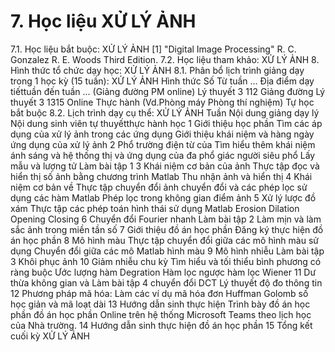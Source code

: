 # 7. Học liệu XỬ LÝ ẢNH
7.1. Học liệu bắt buộc: XỬ LÝ ẢNH
\[1\] "Digital Image Processing" R. C. Gonzalez R. E. Woods Third
Edition.
7.2. Học liệu tham khảo: XỬ LÝ ẢNH 8. Hình thức tổ chức dạy học: XỬ LÝ ẢNH
8.1. Phân bổ lịch trình giảng dạy trong 1 học kỳ (15 tuần): XỬ LÝ ẢNH Hình thức Số Từ tuần ... Địa điểm dạy tiếttuần đến tuần ... (Giảng đường PM online) Lý thuyết 3 112 Giảng đường Lý thuyết 3 1315 Online Thực hành (Vd.Phòng máy Phòng thí nghiệm) Tự học bắt buộc 8.2. Lịch trình dạy cụ thể: XỬ LÝ ẢNH Tuần Nội dung giảng dạy lý Nội dung sinh viên tự thuyếtthực hành học 1 Giới thiệu học phần Tìm các áp dụng của xử lý ảnh trong các ứng dụng Giới thiệu khái niệm và hàng ngày ứng dụng của xử lý ảnh 2 Phổ trường điện từ của Tìm hiểu thêm khái niệm ánh sáng và hệ thống thị và ứng dụng của đa phổ giác người siêu phổ Lấy mẫu và lượng tử Làm bài tập 1 3 Khái niệm cơ bản của ảnh Thực tập đọc và hiển thị số ảnh bằng chương trình Matlab Thu nhận ảnh và hiển thị 4 Khái niệm cơ bản về Thực tập chuyển đổi ảnh chuyển đổi và các phép lọc sử dụng các hàm Matlab Phép lọc trong không gian điểm ảnh 5 Xử lý lược đồ xám Thực tập các phép toán hình thái sử dụng Matlab Erosion Dilation Opening Closing 6 Chuyển đổi Fourier nhanh Làm bài tập 2 Làm mịn và làm sắc ảnh trong miền tần số 7 Giới thiệu đồ án học phần Đăng ký thực hiện đồ án học phần 8 Mô hình màu Thực tập chuyển đổi giữa các mô hình màu sử dụng Chuyển đổi giữa các mô Matlab hình màu 9 Mô hình nhiễu Làm bài tập 3 Khôi phục ảnh 10 Giảm nhiễu chu kỳ Tìm hiểu và tối thiểu bình phương có ràng buộc Ước lượng hàm Degration Hàm lọc ngược hàm lọc Wiener 11 Dư thừa không gian và Làm bài tập 4 chuyển đổi DCT Lý thuyết độ đo thông tin 12 Phương pháp mã hóa: Làm các ví dụ mã hóa đơn Huffman Golomb số học giản và mã loạt dài 13 Hướng dẫn sinh thực hiện Trình bày đồ án học phần đồ án học phần Online trên hệ thống Microsoft Teams theo lịch học của Nhà trường. 14 Hướng dẫn sinh thực hiện đồ án học phần 15 Tổng kết cuối kỳ XỬ LÝ ẢNH
